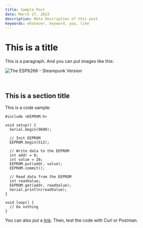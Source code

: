 ```yaml
---
title: Sample Post
date: March 27, 2023
description: Meta Description of this post
keywords: whatever, keyword, you, like
---
```


# This is a title

This is a paragraph. And you can put images like this:

![The ESP8266 - Steampunk Version](esp8266_steampunk.png "The ESP8266 - Steampunk Version")

$~~~~~~~$

## This is a section title

This is a code sample:

```
#include <EEPROM.h>

void setup() {
  Serial.begin(9600);

  // Init EEPROM
  EEPROM.begin(512);

  // Write data to the EEPROM
  int addr = 0;
  int value = 28;
  EEPROM.put(addr, value);
  EEPROM.commit();

  // Read data from the EEPROM
  int readValue;
  EEPROM.get(addr, readValue);
  Serial.println(readValue);
}

void loop() {
  // Do nothing
}
```

You can also put a [link](https://esp8266code.com/webserver.html). Then, test the code with Curl or Postman.
